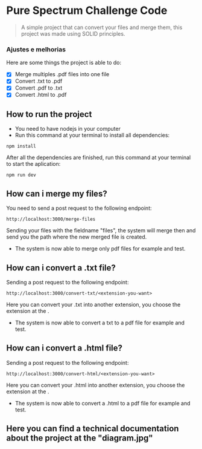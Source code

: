 # Pure Spectrum Challenge Code

> A simple project that can convert your files and merge them, this project was made using SOLID principles.

### Ajustes e melhorias

Here are some things the project is able to do:

- [x] Merge multiples .pdf files into one file
- [x] Convert .txt to .pdf
- [x] Convert .pdf to .txt
- [x] Convert .html to .pdf

## How to run the project

- You need to have nodejs in your computer
- Run this command at your terminal to install all dependencies:

```
npm install
```

After all the dependencies are finished, run this command at your terminal to start the aplication:

```
npm run dev
```

## How can i merge my files?

You need to send a post request to the following endpoint:

```
http://localhost:3000/merge-files
```

Sending your files with the fieldname "files", the system will merge then and send you the path where the new merged file is created.

- The system is now able to merge only pdf files for example and test.

## How can i convert a .txt file?

Sending a post request to the following endpoint:

```
http://localhost:3000/convert-txt/<extension-you-want>
```

Here you can convert your .txt into another extension, you choose the extension at the <extension-you-want>.

- The system is now able to convert a txt to a pdf file for example and test.

## How can i convert a .html file?

Sending a post request to the following endpoint:

```
http://localhost:3000/convert-html/<extension-you-want>
```

Here you can convert your .html into another extension, you choose the extension at the <extension-you-want>.

- The system is now able to convert a .html to a pdf file for example and test.

## Here you can find a technical documentation about the project at the "diagram.jpg"
